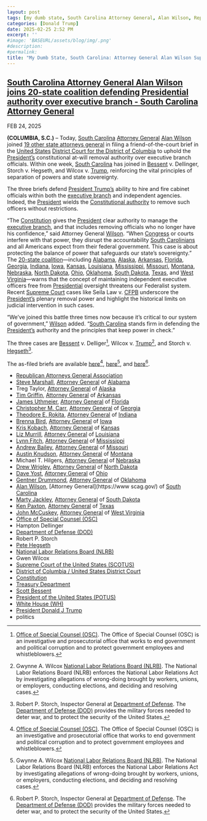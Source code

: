 ```yaml
---
layout: post
tags: [my dumb state, South Carolina Attorney General, Alan Wilson, Republican Attorneys General Association, Steve Marshall, Attorney General of Alabama, Treg Taylor, Attorney General of Alaska, Tim Griffin, Attorney General of Arkansas, James Uthmeier, Attorney General of Florida, Christopher M. Carr, Attorney General of Georgia, Theodore E. Rokita, Attorney General of Indiana, Brenna Bird, Attorney General of Iowa, Kris Kobach, Attorney General of Kansas, Liz Murrill, Attorney General of Louisiana, Lynn Fitch, Attorney General of Mississippi, Andrew Bailey, Attorney General of Missouri, Austin Knudson,Attorney General of Montana, Michael T. Hilgers, Attorney General of Nebraska, Drew Wrigley, Attorney General of North Dakota, Dave Yost, Attorney General of Ohio, Gentner Drummond, Attorney General of Oklahoma, Alan Wilson, Attorney General of South Carolina, Marty Jackley, Attorney General of South Dakota, Ken Paxton, Attorney General of Texas, John McCuskey, Attorney General of West Virginia, Office of Special Counsel (OSC), Hampton Dellinger, Department of Defense (DOD), Robert P. Storch, Pete Hegseth, National Labor Relations Board (NLRB), Gwen Wilcox, District of Columbia / United States District Court, Supreme Court of the United States (SCOTUS), Constitution, Treasury Department, Scott Bessent, President of the United States (POTUS), White House (WH), politics]
categories: [Donald Trump]
date: 2025-02-25 2:52 PM
excerpt: ''
#image: 'BASEURL/assets/blog/img/.png'
#description:
#permalink:
title: "My Dumb State, South Carolina: Attorney General Alan Wilson Supports Trump’s Illegal, Lawless Firings Of Government Watchdogs"
---
```



## [South Carolina Attorney General Alan Wilson joins 20-state coalition defending Presidential authority over executive branch - South Carolina Attorney General](https://www.scag.gov/about-the-office/news/south-carolina-attorney-general-alan-wilson-joins-20-state-coalition-defending-presidential-authority-over-executive-branch/)

FEB 24, 2025

**(COLUMBIA, S.C.)** – Today, [South Carolina](https://www.sc.gov/) [Attorney General](https://www.scag.gov/) [Alan Wilson](https://www.scag.gov/about-the-office/meet-the-attorney-general/) joined [19 other state attorneys general](https://republicanags.com/) in filing a friend-of-the-court brief in the [United States](https://www.usa.gov/) [District Court for the District of Columbia](https://www.dcd.uscourts.gov/) to uphold the [President’s](https://www.whitehouse.gov/) constitutional at-will removal authority over executive branch officials. Within one week, [South Carolina](https://www.sc.gov/) has joined in [Bessent](https://home.treasury.gov/about/general-information/officials/scott-bessent) v. Dellinger, Storch v. Hegseth, and Wilcox v. [Trump](https://www.whitehouse.gov/), reinforcing the vital principles of separation of powers and state sovereignty.

The three briefs defend [President Trump’s](https://www.whitehouse.gov/) ability to hire and fire cabinet officials within both the [executive branch](https://www.whitehouse.gov/) and independent agencies. Indeed, the [President](https://www.whitehouse.gov/)
 wields the [Constitutional authority](https://constitution.congress.gov/) to remove such officers without restrictions.

“The [Constitution](https://constitution.congress.gov/) gives the [President](https://www.whitehouse.gov/) clear authority to manage the [executive branch](https://www.whitehouse.gov/), and that includes removing officials who no longer have his confidence,” said Attorney General [Wilson](https://www.scag.gov/about-the-office/meet-the-attorney-general/). “When [Congress](https://www.congress.gov/) or courts interfere with that power, they disrupt the accountability [South Carolinians](www.sc.gov/) and all Americans expect from their federal government. This case is about protecting the balance of power that safeguards our state’s sovereignty.”
The [20-state coalition](https://republicanags.com/)—including [Alabama](https://www.alabamaag.gov/), [Alaska](https://law.alaska.gov/department/about.html), [Arkansas](https://arkansasag.gov/), [Florida](https://www.myfloridalegal.com/), [Georgia](https://law.georgia.gov/), [Indiana](https://www.in.gov/attorneygeneral/), [Iowa](https://www.iowaattorneygeneral.gov/j), [Kansas](https://www.ag.ks.gov/), [Louisiana](https://ag.louisiana.gov/), [Mississippi](https://www.ms.gov/Agencies/attorney-general), [Missouri](https://ago.mo.gov/), [Montana](https://dojmt.gov/), [Nebraska](https://ago.nebraska.gov/), [North Dakota](https://attorneygeneral.nd.gov/), [Ohio](https://www.ohioattorneygeneral.gov/), [Oklahoma](https://oklahoma.gov/oag.html), [South Dakota](https://atg.sd.gov/#gsc.tab=0), [Texas](https://www.texasattorneygeneral.gov/), and [West Virginia](https://ago.wv.gov/Pages/default.aspx)—warns that the concept of maintaining independent executive officers free from [Presidential](https://www.whitehouse.gov/) oversight threatens our Federalist system. Recent [Supreme Court](https://www.supremecourt.gov/) cases like Seila Law v. [CFPB](https://www.cfpb.gov/)  underscore the [President’s](https://www.whitehouse.gov/) plenary removal power and highlight the historical limits on judicial intervention in such cases.


“We’ve joined this battle three times now because it’s critical to our system of government,” [Wilson](https://www.scag.gov/about-the-office/meet-the-attorney-general/) added. “[South Carolina](https://www.sc.gov/) stands firm in defending the [President’s](https://,www.whitehouse.gov/) authority and the principles that keep power in check.”

The three cases are [Bessent](https://home.treasury.gov/about/general-information/officials/scott-bessent) v. Delliger[^1101], Wilcox v. [Trump](https://www.whitehouse.gov/administration/donald-j-trump/)[^1201], and Storch v. [Hegseth](https://www.defense.gov/About/Biographies/Biography/Article/4040890/hon-pete-hegseth/)[^1301].

The as-filed briefs are available [here](https://www.scag.gov/media/onaat03s/dellinger-amicus-brief-final.pdf)[^1101], [here](https://www.scag.gov/media/znfepbrs/wilcox-amicus-brief-of-florida-and-19-states-2-21-25.pdf)[^1201], and [here](https://www.scag.gov/media/0w2doede/storch-amicus-brief-of-florida-and-19-other-states-in-support-of-defendants.pdf)[^1301].

[^1101]: [Office of Special Counsel (OSC)](https://osc.gov/). The Office of Special Counsel (OSC) is an investigative and prosecutorial office that works to end government and political corruption and to protect government employees and whistleblowers.

[^1201]: Gwynne A. Wilcox[^1202] [National Labor Relations Board (NLRB)](https://www.nlrb.gov/). The National Labor Relations Board (NLRB) enforces the National Labor Relations Act by investigating allegations of wrong-doing brought by workers, unions, or employers, conducting elections, and deciding and resolving cases.

[^1202]: The Board has five Members and primarily acts as a quasi-judicial body in deciding cases on the basis of formal records in administrative proceedings. Board Members are appointed by the President to [5-year terms, with Senate consent, the term of one Member expiring each year](https://www.nlrb.gov/about-nlrb/who-we-are/the-board). Gwen Wilcox term does not end until August 27, 2028. This is another blatant example of [Trump](https://www.whitehouse.gov/administration/donald-j-trump/u) ignoring laws.

[^1301]: Robert P. Storch, Inspector General at [Department of Defense](https://www.defense.gov/). The [Department of Defense (DOD)](https://www.defense.gov/) provides the military forces needed to deter war, and to protect the security of the United States. 

- [Republican Attorneys General Association](https://republicanags.com/)
- [Steve Marshall](https://www.alabamaag.gov/about/), [Attorney General](https://www.alabamaag.gov/) of [Alabama](https://www.alabama.gov/)
- Treg Taylor, [Attorney General](https://law.alaska.gov/department/about.html) of [Alaska](https://www.alaska.gov/)
- [Tim Griffin](https://arkansasag.gov/meet-tim/), [Attorney General](https://arkansasag.gov/) of [Arkansas](https://www.az.gov/)
- [James Uthmeier](https://www.myfloridalegal.com/ag-bio), [Attorney General](https://www.myfloridalegal.com/) of [Florida](https://www.myflorida.com/)
- [Christopher M. Carr](https://georgia.gov/chris-carr), [Attorney General](https://law.georgia.gov/) of [Georgia](https://georgia.gov/)
- [Theodore E. Rokita](https://www.in.gov/attorneygeneral/about-the-office/about-the-attorney-general/), [Attorney General](https://www.in.gov/attorneygeneral/) of [Indiana](https://www.in.gov/)
- [Brenna Bird](https://www.iowaattorneygeneral.gov/about-us/about-attorney-general-brenna-bird), [Attorney General](https://www.iowaattorneygeneral.gov/) of [Iowa](https://www.iowa.gov/)
- [Kris Kobach](https://www.ag.ks.gov/about-us/attorney-general-kris-w-kobach), [Attorney General](https://www.ag.ks.gov/) of [Kansas](https://www.kansas.gov/)
- [Liz Murrill](https://ag.louisiana.gov/About), [Attorney General](https://ag.louisiana.gov/) of [Louisiana](https://www.louisiana.gov/)
- [Lynn Fitch](https://attorneygenerallynnfitch.com/), [Attorney General](https://www.ms.gov/Agencies/attorney-general) of [Mississippi](https://www.ms.gov/)
- [Andrew Bailey](https://ago.mo.gov/about-us/about-ag-bailey/), [Attorney General](https://ago.mo.gov/) of [Missouri](https://www.mo.gov/)
- [Austin Knudson](https://dojmt.gov/attorney-generals-office/about-austin-knudsen/), [Attorney General](https://dojmt.gov/) of [Montana](https://www.mt.gov/)
- Michael T. Hilgers, [Attorney General](https://ago.nebraska.gov/) of [Nebraska](https://www.nebraska.gov/)
- [Drew Wrigley](https://attorneygeneral.nd.gov/attorney-generals-office/), [Attorney General](https://attorneygeneral.nd.gov/) of [North Dakota](https://www.nd.gov/)
- [Dave Yost](https://www.ohioattorneygeneral.gov/About-AG/Dave-Yost), [Attorney General](https://www.ohioattorneygeneral.gov/) of [Ohio](https://ohio.gov/)
- [Gentner Drummond](https://oklahoma.gov/oag/about/bio.html), [Attorney General](https://oklahoma.gov/oag.html) of [Oklahoma](https://oklahoma.gov/)
- [Alan Wilson](https://www.scag.gov/about-the-office/meet-the-attorney-general/), [Attorney General](https://www scag.gov/) of [South Carolina](https://www.sc.gov/)
- [Marty Jackley](https://atg.sd.gov/OurOffice/bio.aspx#gsc.tab=0), [Attorney General](https://atg.sd.gov/#gsc.tab=0) of [South Dakota](https://www.sd.gov/)
- [Ken Paxton](https://www.texasattorneygeneral.gov/about-office), [Attorney General](https://www.texasattorneygeneral.gov/) of [Texas](https://www.texas.gov/)
- [John McCuskey](https://ago.wv.gov/about/Pages/Meet-The-Attorney-General.aspx), [Attorney General](https://ago.wv.gov/Pages/default.aspx) of [West Virginia](https://www.wv.gov/)
- [Office of Special Counsel (OSC)](https://osc.gov/)
- Hampton Dellinger 
- [Department of Defense (DOD)](https://www.defense.gov/)
- Robert P. Storch
- [Pete Hegseth](https://www.defense.gov/About/Biographies/Biography/Article/4040890/hon-pete-hegseth/)
- [National Labor Relations Board (NLRB)](https://www.nlrb.gov/)
- Gwen Wilcox 
- [Supreme Court of the United States (SCOTUS)](https://www.supremecourt.gov/)
- [District of Columbia / United States District Court](https://www.dcd.uscourts.gov/)
- [Constitution](https://constitution.congress.gov/)
- [Treasury Department](https://home.treasury.gov/)
- [Scott Bessent](https://home.treasury.gov/about/general-information/officials/scott-bessent)
- [President of the United States (POTUS)](https://www.whitehouse.gov/)
- [White House (WH)](https://www.whitehouse.gov/)
- [President Donald J Trump](https://www.whitehouse.gov/administration/donald-j-trump/)
- politics